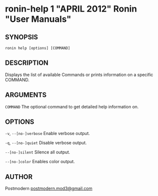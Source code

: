 # ronin-help 1 "APRIL 2012" Ronin "User Manuals"

## SYNOPSIS

`ronin help [options] [COMMAND]`

## DESCRIPTION

Displays the list of available Commands or prints information on a specific
COMMAND.

## ARGUMENTS

`COMMAND`
  The optional command to get detailed help information on.

## OPTIONS

`-v`, `--[no-]verbose`
  Enable verbose output.

`-q`, `--[no-]quiet`
  Disable verbose output.

`--[no-]silent`
  Silence all output.

`--[no-]color`
  Enables color output.

## AUTHOR

Postmodern <postmodern.mod3@gmail.com>

